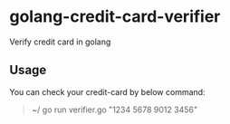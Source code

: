 # golang-credit-card-verifier
Verify credit card in golang

## Usage
You can check your credit-card by below command:  

> ~/ go run verifier.go "1234 5678 9012 3456"
